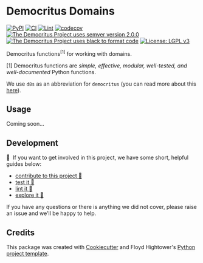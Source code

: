 # Democritus Domains

[![PyPI](https://img.shields.io/pypi/v/d8s-domains.svg)](https://pypi.python.org/pypi/d8s-domains)
[![CI](https://github.com/democritus-project/d8s-domains/workflows/CI/badge.svg)](https://github.com/democritus-project/d8s-domains/actions)
[![Lint](https://github.com/democritus-project/d8s-domains/workflows/Lint/badge.svg)](https://github.com/democritus-project/d8s-domains/actions)
[![codecov](https://codecov.io/gh/democritus-project/d8s-domains/branch/main/graph/badge.svg?token=V0WOIXRGMM)](https://codecov.io/gh/democritus-project/d8s-domains)
[![The Democritus Project uses semver version 2.0.0](https://img.shields.io/badge/-semver%20v2.0.0-22bfda)](https://semver.org/spec/v2.0.0.html)
[![The Democritus Project uses black to format code](https://img.shields.io/badge/code%20style-black-000000.svg)](https://github.com/psf/black)
[![License: LGPL v3](https://img.shields.io/badge/License-LGPL%20v3-blue.svg)](https://choosealicense.com/licenses/lgpl-3.0/)

Democritus functions<sup>[1]</sup> for working with domains.

[1] Democritus functions are <i>simple, effective, modular, well-tested, and well-documented</i> Python functions.

We use `d8s` as an abbreviation for `democritus` (you can read more about this [here](https://github.com/democritus-project/roadmap#what-is-d8s)).

## Usage

Coming soon...

## Development

👋 &nbsp;If you want to get involved in this project, we have some short, helpful guides below:

- [contribute to this project 🥇][contributing]
- [test it 🧪][local-dev]
- [lint it 🧹][local-dev]
- [explore it 🔭][local-dev]

If you have any questions or there is anything we did not cover, please raise an issue and we'll be happy to help.

## Credits

This package was created with [Cookiecutter](https://github.com/audreyr/cookiecutter) and Floyd Hightower's [Python project template](https://github.com/fhightower-templates/python-project-template).

[contributing]: https://github.com/democritus-project/.github/blob/main/CONTRIBUTING.md#contributing-a-pr-
[local-dev]: https://github.com/democritus-project/.github/blob/main/CONTRIBUTING.md#local-development-
